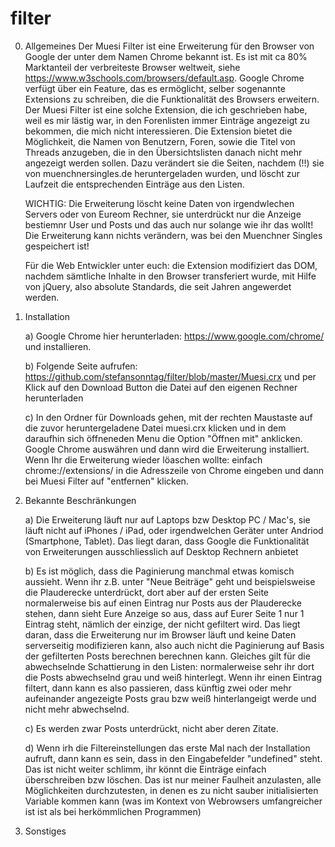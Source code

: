 # filter
0.	Allgemeines
	Der Muesi Filter ist eine Erweiterung für den Browser von Google der unter dem Namen Chrome bekannt ist. Es ist mit ca 80% Marktanteil der verbreiteste Browser weltweit, siehe https://www.w3schools.com/browsers/default.asp. Google Chrome verfügt über ein Feature, das es ermöglicht, selber sogenannte Extensions zu schreiben, die die Funktionalität des Browsers erweitern. Der Muesi Filter ist eine solche Extension, die ich geschrieben habe, weil es mir lästig war, in den Forenlisten immer Einträge angezeigt zu bekommen, die mich nicht interessieren. Die Extension bietet die Möglichkeit, die Namen von Benutzern, Foren, sowie die Titel von Threads anzugeben, die in den Übersichtslisten danach nicht mehr angezeigt werden sollen. Dazu verändert sie die Seiten, nachdem (!!) sie von muenchnersingles.de heruntergeladen wurden, und löscht zur Laufzeit die entsprechenden Einträge aus den Listen. 
	
	WICHTIG: Die Erweiterung löscht keine Daten von irgendwlechen Servers oder von Eureom Rechner, sie unterdrückt nur die Anzeige bestiemnr User und Posts und das auch nur solange wie ihr das wollt! Die Erweiterung kann nichts verändern, was bei den Muenchner Singles gespeichert ist! 
	
	Für die Web Entwickler unter euch: die Extension modifiziert das DOM, nachdem sämtliche Inhalte in den Browser transferiert wurde, mit Hilfe von jQuery, also absolute Standards, die seit Jahren angewerdet werden. 

1. 	Installation

	a) Google Chrome hier herunterladen: https://www.google.com/chrome/ und installieren.

	b) Folgende Seite aufrufen: https://github.com/stefansonntag/filter/blob/master/Muesi.crx und per Klick auf den Download Button die Datei auf den eigenen Rechner herunterladen

	c) In den Ordner für Downloads gehen, mit der rechten Maustaste auf die zuvor heruntergeladene Datei muesi.crx klicken und in dem daraufhin sich öffneneden Menu die Option "Öffnen mit" anklicken. Google Chrome auswähren und dann wird die Erweiterung installiert. Wenn Ihr die Erweiterung wieder löaschen wollte: einfach chrome://extensions/ in die Adresszeile von Chrome eingeben und dann bei Muesi Filter auf "entfernen" klicken. 

2. 	Bekannte Beschränkungen

	a) Die Erweiterung läuft nur auf Laptops bzw Desktop PC / Mac's, sie läuft nicht auf iPhones / iPad, oder irgendwelchen Geräter unter Andriod (Smartphone, Tablet). Das liegt daran, dass Google die Funktionalität von Erweiterungen ausschliesslich auf Desktop Rechnern anbietet

	b) Es ist möglich, dass die Paginierung manchmal etwas komisch aussieht. Wenn ihr z.B. unter "Neue Beiträge" geht und beispielsweise die Plauderecke unterdrückt, dort aber auf der ersten Seite normalerweise bis auf einen Eintrag nur Posts aus der Plauderecke stehen, dann sieht Eure Anzeige so aus, dass auf Eurer Seite 1 nur 1 Eintrag steht, nämlich der einzige, der nicht gefiltert wird. Das liegt daran, dass die Erweiterung nur im Browser läuft und keine Daten serverseitig modifizieren kann, also auch nicht die Paginierung auf Basis der gefilterten Posts berechnen berechnen kann. Gleiches gilt für die abwechselnde Schattierung in den Listen: normalerweise sehr ihr dort die Posts abwechselnd grau und weiß hinterlegt. Wenn ihr einen Eintrag filtert, dann kann es also passieren, dass künftig zwei oder mehr aufeinander angezeigte Posts grau bzw weiß hinterlangeigt werde und nicht mehr abwechselnd.

	c) Es werden zwar Posts unterdrückt, nicht aber deren Zitate.  

	d) Wenn irh die Filtereinstellungen das erste Mal nach der Installation aufruft, dann kann es sein, dass in den Eingabefelder "undefined" steht. Das ist nicht weiter schlimm, ihr könnt die Einträge einfach überschreiben bzw löschen. Das ist nur meiner Faulheit anzulasten, alle Möglichkeiten durchzutesten, in denen es zu nicht sauber initialisierten Variable kommen kann (was im Kontext von Webrowsers umfangreicher ist ist als bei herkömmlichen Programmen)

3. 	Sonstiges

	
